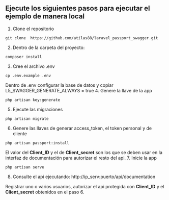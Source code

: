 ##  Ejecute los siguientes pasos para ejecutar el ejemplo de manera local

1. Clone el repositorio
```
git clone  https://github.com/atilas88/laravel_passport_swagger.git
```
2. Dentro de la carpeta del proyecto:
```
composer install
```
3. Cree el archivo .env
```
cp .env.example .env
```
Dentro de .env configurar la base de datos y copiar L5_SWAGGER_GENERATE_ALWAYS = true
4. Genere la llave de la app
```
php artisan key:generate
```
5. Ejecute las migraciones
```
php artisan migrate
```
6. Genere las llaves de generar access_token, el token personal y de cliente
```
php artisan passport:install
```
El valor del **Client_ID** y el de **Client_secret** son los que se deben usar en la interfaz de documentación para autorizar el resto del api.
7. Inicie la app
```
php artisan serve
```
8. Consulte el api ejecutando:
http://ip_serv:puerto/api/documentation

Registrar uno o varios usuarios, autorizar el api protegida con **Client_ID** y el **Client_secret** obtenidos en el paso 6.


